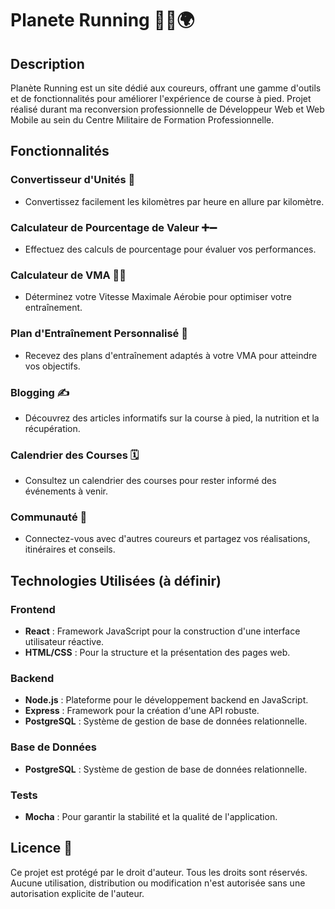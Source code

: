 # Planete Running 🏃‍♂️🌍

## Description
Planète Running est un site dédié aux coureurs, offrant une gamme d'outils et de fonctionnalités pour améliorer l'expérience de course à pied.
Projet réalisé durant ma reconversion professionnelle de Développeur Web et Web Mobile au sein du Centre Militaire de Formation Professionnelle.

## Fonctionnalités

### Convertisseur d'Unités 🔄
- Convertissez facilement les kilomètres par heure en allure par kilomètre.

### Calculateur de Pourcentage de Valeur ➕➖
- Effectuez des calculs de pourcentage pour évaluer vos performances.

### Calculateur de VMA 🏋️‍♂️
- Déterminez votre Vitesse Maximale Aérobie pour optimiser votre entraînement.

### Plan d'Entraînement Personnalisé 📅
- Recevez des plans d'entraînement adaptés à votre VMA pour atteindre vos objectifs.

### Blogging ✍️
- Découvrez des articles informatifs sur la course à pied, la nutrition et la récupération.

### Calendrier des Courses 🗓️
- Consultez un calendrier des courses pour rester informé des événements à venir.

### Communauté 🤝
- Connectez-vous avec d'autres coureurs et partagez vos réalisations, itinéraires et conseils.

## Technologies Utilisées (à définir)
### Frontend
- **React** : Framework JavaScript pour la construction d'une interface utilisateur réactive.
- **HTML/CSS** : Pour la structure et la présentation des pages web.

### Backend
- **Node.js** : Plateforme pour le développement backend en JavaScript.
- **Express** : Framework pour la création d'une API robuste.
- **PostgreSQL** : Système de gestion de base de données relationnelle.

### Base de Données
- **PostgreSQL** : Système de gestion de base de données relationnelle.



### Tests
- **Mocha** : Pour garantir la stabilité et la qualité de l'application.


## Licence 📜
Ce projet est protégé par le droit d'auteur. Tous les droits sont réservés. Aucune utilisation, distribution ou modification n'est autorisée sans une autorisation explicite de l'auteur.